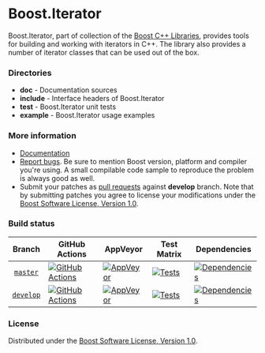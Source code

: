 # Boost.Iterator

Boost.Iterator, part of collection of the [Boost C++ Libraries](https://github.com/boostorg), provides tools for building and working with iterators in C++. The library also provides a number of iterator classes that can be used out of the box.

### Directories

* **doc** - Documentation sources
* **include** - Interface headers of Boost.Iterator
* **test** - Boost.Iterator unit tests
* **example** - Boost.Iterator usage examples

### More information

* [Documentation](https://boost.org/libs/iterator)
* [Report bugs](https://github.com/boostorg/iterator/issues/new). Be sure to mention Boost version, platform and compiler you're using. A small compilable code sample to reproduce the problem is always good as well.
* Submit your patches as [pull requests](https://github.com/boostorg/iterator/compare) against **develop** branch. Note that by submitting patches you agree to license your modifications under the [Boost Software License, Version 1.0](https://www.boost.org/LICENSE_1_0.txt).

### Build status

Branch          | GitHub Actions | AppVeyor | Test Matrix | Dependencies |
:-------------: | -------------- | -------- | ----------- | ------------ |
[`master`](https://github.com/boostorg/iterator/tree/master) | [![GitHub Actions](https://github.com/boostorg/iterator/actions/workflows/ci.yml/badge.svg?branch=master)](https://github.com/boostorg/iterator/actions?query=branch%3Amaster) | [![AppVeyor](https://ci.appveyor.com/api/projects/status/ud8ug5aai8vd30hg?svg=true)](https://ci.appveyor.com/project/Lastique/iterator/branch/master) | [![Tests](https://img.shields.io/badge/matrix-master-brightgreen.svg)](http://www.boost.org/development/tests/master/developer/iterator.html) | [![Dependencies](https://img.shields.io/badge/deps-master-brightgreen.svg)](https://pdimov.github.io/boostdep-report/master/iterator.html)
[`develop`](https://github.com/boostorg/iterator/tree/develop) | [![GitHub Actions](https://github.com/boostorg/iterator/actions/workflows/ci.yml/badge.svg?branch=develop)](https://github.com/boostorg/iterator/actions?query=branch%3Adevelop) | [![AppVeyor](https://ci.appveyor.com/api/projects/status/ud8ug5aai8vd30hg/branch/develop?svg=true)](https://ci.appveyor.com/project/Lastique/iterator/branch/develop) | [![Tests](https://img.shields.io/badge/matrix-develop-brightgreen.svg)](http://www.boost.org/development/tests/develop/developer/iterator.html) | [![Dependencies](https://img.shields.io/badge/deps-develop-brightgreen.svg)](https://pdimov.github.io/boostdep-report/develop/iterator.html)

### License

Distributed under the [Boost Software License, Version 1.0](https://www.boost.org/LICENSE_1_0.txt).
